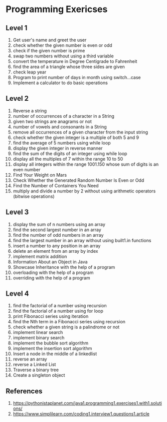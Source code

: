 # Programming Exericses

## Level 1
1. Get user's name and greet the user
1. check whether the given number is even or odd
1. check if the given number is prime
1. swap two numbers without using a third variable
1. convert the temperature in Degree Centigrade to Fahrenheit
1. find the area of a triangle whose three sides are given
1. check leap year
1. Program to print number of days in month using switch...case
1. Implement a calculator to do basic operations


## Level 2

1. Reverse a string
1. number of occurrences of a character in a String
1. given two strings are anagrams or not
1. number of vowels and consonants in a String
1. remove all occurrences of a given character from the input string
1. check whether the given integer is a multiple of both 5 and 9
1. find the average of 5 numbers using while loop
1. display the given integer in reverse manner
1. find the sum of the digits of an integer using while loop
1. display all the multiples of 7 within the range 10 to 50
1. display all integers within the range 1001.150 whose sum of digits is an even number
1. Find Your Weight on Mars
1. Check Whether the Generated Random Number Is Even or Odd
1. Find the Number of Containers You Need
1. multiply and divide a number by 2 without using arithmetic operators (bitwise operations)

## Level 3

1. display the sum of n numbers using an array
1. find the second largest number in an array
1. find the number of odd numbers in an array
1. find the largest number in an array without using built1.in functions
1. insert a number to any position in an array
1. delete an element from an array by index
1. implement matrix addition
1. Information About an Object in Java
1. Showcase Inheritance with the help of a program
1. overloading with the help of a program
1. overriding with the help of a program


## Level 4

1. find the factorial of a number using recursion
1. find the factorial of a number using for loop
1. print Fibonacci series using iteration
1. find the Nth term in a Fibonacci series using recursion
1. check whether a given string is a palindrome or not
1. implement linear search
1. implement binary search
1. implement the bubble sort algorithm
1. implement the insertion sort algorithm
1. Insert a node in the middle of a linkedlist
1. reverse an array
1. reverse a Linked List
1. Traverse a binary tree
1. Create a singleton object



## References
1. https://pythonistaplanet.com/java1.programming1.exercises1.with1.solutions/
1. https://www.simplilearn.com/coding1.interview1.questions1.article
